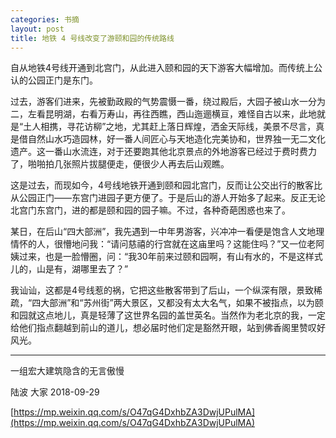 ```yaml
---
categories: 书摘
layout: post
title: 地铁 4 号线改变了游颐和园的传统路线
---
```


自从地铁4号线开通到北宫门，从此进入颐和园的天下游客大幅增加。而传统上公认的公园正门是东门。

过去，游客们进来，先被勤政殿的气势震慑一番，绕过殿后，大园子被山水一分为二，左看昆明湖，右看万寿山，再往西瞧，西山迤逦横亘，难怪自古以来，此地就是“土人相携，寻花访柳”之地，尤其赶上落日辉煌，洒金天际线，美景不尽言，真是借自然山水巧造园林，好一番人间匠心与天地造化完美协和，世界独一无二文化遗产。这一番山水流连，对于还要跑其他北京景点的外地游客已经过于费时费力了，啪啪拍几张照片拔腿便走，便很少人再去后山观瞧。

这是过去，而现如今，4号线地铁开通到颐和园北宫门，反而让公交出行的散客比从公园正门——东宫门进园子更方便了。于是后山的游人开始多了起来。反正无论北宫门东宫门，进的都是颐和园的园子嘛。不过，各种奇葩困惑也来了。

某日，在后山“四大部洲”，我先遇到一中年男游客，兴冲冲一看便是饱含人文地理情怀的人，很懵地问我：“请问慈禧的行宫就在这庙里吗？这能住吗？”又一位老阿姨过来，也是一脸懵圈，问：“我30年前来过颐和园啊，有山有水的，不是这样式儿的，山是有，湖哪里去了？”

我讪讪，这都是4号线惹的祸，它把这些散客带到了后山，一个纵深有限，景致稀疏，“四大部洲”和“苏州街”两大景区，又都没有太大名气，如果不被指点，以为颐和园就这点地儿，真是轻薄了这世界名园的盖世英名。当然作为老北京的我，一定给他们指点翻越到前山的道儿，想必届时他们定是豁然开眼，站到佛香阁里赞叹好风光。

---

一组宏大建筑隐含的无言傲慢

陆波  大家  2018-09-29

[https://mp.weixin.qq.com/s/O47qG4DxhbZA3DwjUPulMA](https://mp.weixin.qq.com/s/O47qG4DxhbZA3DwjUPulMA)